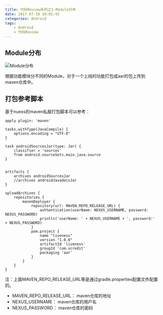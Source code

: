 ```yaml
---
title: 代码Review系列之1-Module分布
date: 2017-07-10 10:01:43
categories: Android
tags:
    - Android
    - 代码Review
---
```

## Module分布 ##

![Module分布](/images/2017/Module分布.png)

根据功能模块分不同的Module，对于一个上线的功能打包成aar的包上传到maven仓库中。

<!-- more --> 

## 打包参考脚本 ##

基于nuexs的maven私服打包脚本可以参考：

```
apply plugin: 'maven'

tasks.withType(JavaCompile) {
    options.encoding = "UTF-8"
}

task androidSourcesJar(type: Jar) {
    classifier = 'sources'
    from android.sourceSets.main.java.source
}


artifacts {
    archives androidSourcesJar
    //archives androidJavadocsJar
}

uploadArchives {
    repositories {
        mavenDeployer {
            repository(url: MAVEN_REPO_RELEASE_URL) {
                authentication(userName: NEXUS_USERNAME, password: NEXUS_PASSWORD)
                println('userName: ' + NEXUS_USERNAME + ', password:' + NEXUS_PASSWORD)
            }
            pom.project {
                name "liveness"
                version "1.0.0"
                artifactId 'liveness'
                groupId 'com.vcredit'
                packaging 'aar'
            }
        }
    }
}

```

注：上面MAVEN_REPO_RELEASE_URL等是通过gradle.properties配置文件配置的。
- MAVEN_REPO_RELEASE_URL： maven仓库的地址
- NEXUS_USERNAME： maven仓库的用户名
- NEXUS_PASSWORD： maven仓库的密码
